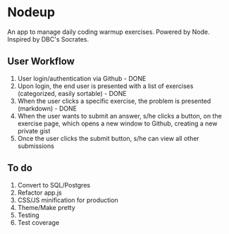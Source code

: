 # Nodeup

An app to manage daily coding warmup exercises. Powered by Node. Inspired by DBC's Socrates.

## User Workflow

1. User login/authentication via Github - DONE
1. Upon login, the end user is presented with a list of exercises (categorized, easily sortable) - DONE
1. When the user clicks a specific exercise, the problem is presented (markdown) - DONE
1. When the user wants to submit an answer, s/he clicks a button, on the exercise page, which opens a new window to Github, creating a new private gist
1. Once the user clicks the submit button, s/he can view all other submissions

## To do

1. Convert to SQL/Postgres
1. Refactor app.js
1. CSS/JS minification for production
1. Theme/Make pretty
1. Testing
1. Test coverage